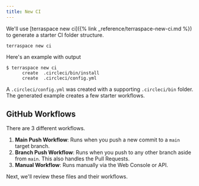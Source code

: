 ```yaml
---
title: New CI
---
```


We'll use [terraspace new ci]({% link _reference/terraspace-new-ci.md %}) to generate a starter CI folder structure.

    terraspace new ci

Here's an example with output

    $ terraspace new ci
          create  .circleci/bin/install
          create  .circleci/config.yml

A `.circleci/config.yml` was created with a supporting `.circleci/bin` folder. The generated example creates a few starter workflows.

## GitHub Workflows

There are 3 different workflows.

1. **Main Push Workflow**: Runs when you push a new commit to a `main` target branch.
2. **Branch Push Workflow**: Runs when you push to any other branch aside from `main`. This also handles the Pull Requests.
3. **Manual Workflow**: Runs manually via the Web Console or API.

Next, we'll review these files and their workflows.
